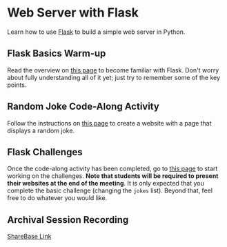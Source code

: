 # Web Server with Flask
Learn how to use [Flask](https://flask.palletsprojects.com/en/1.1.x/) to build a simple web server in Python.

## Flask Basics Warm-up
Read the overview on [this page](FlaskBasics.md) to become familiar with Flask. Don't worry about fully understanding all of it yet; just try to remember some of the key points.

## Random Joke Code-Along Activity
Follow the instructions on [this page](FlaskCodeAlong.md) to create a website with a page that displays a random joke.

## Flask Challenges
Once the code-along activity has been completed, go to [this page](FlaskChallenges.md) to start working on the challenges. **Note that students will be required to present their websites at the end of the meeting**. It is only expected that you complete the basic challenge (changing the `jokes` list). Beyond that, feel free to do whatever you would like.

## Archival Session Recording
[ShareBase Link](https://app.sharebase.com/#/document/10192852/share/3-PiknJFDc80q9uIzHYPhLtctghYE)
